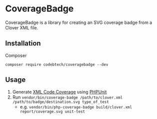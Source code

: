 # CoverageBadge

CoverageBadge is a library for creating an SVG coverage badge from a Clover XML file.

## Installation

Composer

`composer require codebtech/coveragebadge --dev`


## Usage

1. Generate [XML Code Coverage](https://phpunit.de/manual/current/en/logging.html#logging.codecoverage.xml) using [PHPUnit](https://phpunit.de/manual/current/en/appendixes.configuration.html#appendixes.configuration.logging)
2. Run `vendor/bin/coverage-badge /path/to/clover.xml /path/to/badge/destination.svg type_of_test`
    * e.g. `vendor/bin/php-coverage-badge build/clover.xml report/coverage.svg unit-test`
